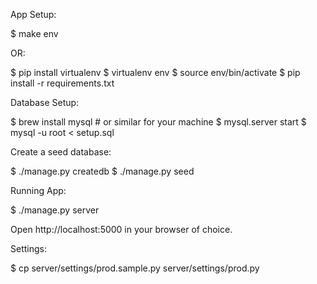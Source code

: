 App Setup:

$ make env

OR:

$ pip install virtualenv
$ virtualenv env
$ source env/bin/activate
$ pip install -r requirements.txt

Database Setup:

$ brew install mysql  # or similar for your machine
$ mysql.server start
$ mysql -u root < setup.sql

Create a seed database:

$ ./manage.py createdb
$ ./manage.py seed

Running App:

$ ./manage.py server

Open http://localhost:5000 in your browser of choice.

Settings:

$ cp server/settings/prod.sample.py server/settings/prod.py
